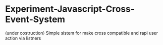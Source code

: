 # Experiment-Javascript-Cross-Event-System
(under costruction) Simple sistem for make cross compatible and rapi user action via listners
